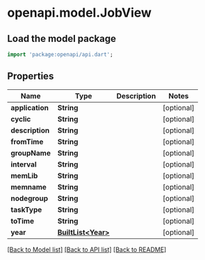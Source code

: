 # openapi.model.JobView

## Load the model package
```dart
import 'package:openapi/api.dart';
```

## Properties
Name | Type | Description | Notes
------------ | ------------- | ------------- | -------------
**application** | **String** |  | [optional] 
**cyclic** | **String** |  | [optional] 
**description** | **String** |  | [optional] 
**fromTime** | **String** |  | [optional] 
**groupName** | **String** |  | [optional] 
**interval** | **String** |  | [optional] 
**memLib** | **String** |  | [optional] 
**memname** | **String** |  | [optional] 
**nodegroup** | **String** |  | [optional] 
**taskType** | **String** |  | [optional] 
**toTime** | **String** |  | [optional] 
**year** | [**BuiltList&lt;Year&gt;**](Year.md) |  | [optional] 

[[Back to Model list]](../README.md#documentation-for-models) [[Back to API list]](../README.md#documentation-for-api-endpoints) [[Back to README]](../README.md)


